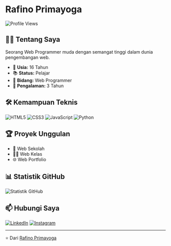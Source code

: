 # Rafino Primayoga

![Profile Views](https://komarev.com/ghpvc/?username=Rafino-Primayoga&color=blueviolet)

## 👨‍💻 Tentang Saya

Seorang Web Programmer muda dengan semangat tinggi dalam dunia pengembangan web.

- 🎂 **Usia:** 16 Tahun
- 📚 **Status:** Pelajar
- 💼 **Bidang:** Web Programmer
- 🚀 **Pengalaman:** 3 Tahun

## 🛠️ Kemampuan Teknis

![HTML5](https://img.shields.io/badge/-HTML5-E34F26?style=flat-square&logo=html5&logoColor=white)
![CSS3](https://img.shields.io/badge/-CSS3-1572B6?style=flat-square&logo=css3)
![JavaScript](https://img.shields.io/badge/-JavaScript-F7DF1E?style=flat-square&logo=javascript&logoColor=black)
![Python](https://img.shields.io/badge/-Python-3776AB?style=flat-square&logo=Python&logoColor=white)

## 🏆 Proyek Unggulan

- 🏫 Web Sekolah
- 👨‍🏫 Web Kelas
- 🌐 Web Portfolio

## 📊 Statistik GitHub

![Statistik GitHub](https://github-readme-stats.vercel.app/api?username=Rafino-Primayoga&show_icons=true&theme=radical)

## 📫 Hubungi Saya

[![LinkedIn](https://img.shields.io/badge/-LinkedIn-0077B5?style=flat-square&logo=LinkedIn&logoColor=white)](https://www.linkedin.com/in/rafino-primayoga-272996330/)
[![Instagram](https://img.shields.io/badge/-Instagram-581DF2?style=flat-square&logo=Instagram&logoColor=white)](https://www.instagram.com/__vinnn.my/)

---

⭐️ Dari [Rafino Primayoga](https://github.com/Rafino-Primayoga)
